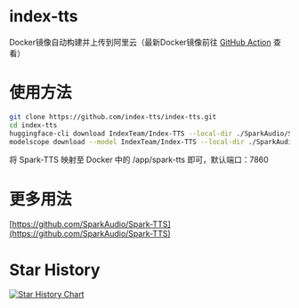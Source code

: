 # index-tts
Docker镜像自动构建并上传到阿里云（最新Docker镜像前往 [GitHub Action](../../actions) 查看）
# 使用方法
```bash
git clone https://github.com/index-tts/index-tts.git
cd index-tts
huggingface-cli download IndexTeam/Index-TTS --local-dir ./SparkAudio/Spark-TTS-0.5B
modelscope download --model IndexTeam/Index-TTS --local-dir ./SparkAudio/Spark-TTS-0.5B # 可选，使用魔塔社区下载
```
将 Spark-TTS 映射至 Docker 中的 /app/spark-tts 即可，默认端口：7860
# 更多用法
[https://github.com/SparkAudio/Spark-TTS](https://github.com/SparkAudio/Spark-TTS)
# Star History

[![Star History Chart](https://api.star-history.com/svg?repos=IAMJOYBO/ktransformers&type=Date)](https://www.star-history.com/#IAMJOYBO/ktransformers&Date)
